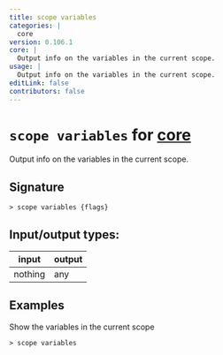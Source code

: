```yaml
---
title: scope variables
categories: |
  core
version: 0.106.1
core: |
  Output info on the variables in the current scope.
usage: |
  Output info on the variables in the current scope.
editLink: false
contributors: false
---
```

<!-- This file is automatically generated. Please edit the command in https://github.com/nushell/nushell instead. -->

# `scope variables` for [core](/commands/categories/core.md)

<div class='command-title'>Output info on the variables in the current scope.</div>

## Signature

```> scope variables {flags} ```


## Input/output types:

| input   | output |
| ------- | ------ |
| nothing | any    |
## Examples

Show the variables in the current scope
```nu
> scope variables

```
